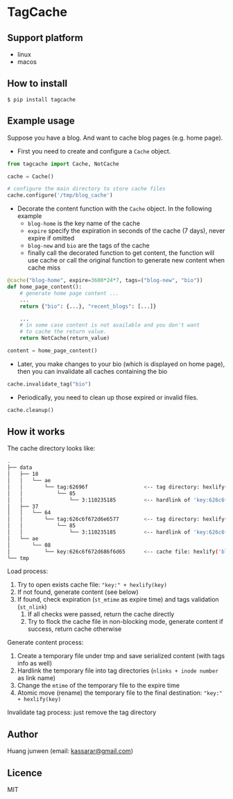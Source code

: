 # TagCache

## Support platform

- linux
- macos

## How to install

```base
$ pip install tagcache
```

## Example usage

Suppose you have a blog. And want to cache blog pages (e.g. home page).

- First you need to create and configure a `Cache` object.

```python
from tagcache import Cache, NotCache

cache = Cache()

# configure the main directory to store cache files
cache.configure('/tmp/blog_cache')

```

- Decorate the content function with the `Cache` object. In the following example
  - `blog-home` is the key name of the cache
  - `expire` specify the expiration in seconds of the cache (7 days), never expire if omitted
  - `blog-new` and `bio` are the tags of the cache
  - finally call the decorated function to get content, the function will use cache or call the original function to generate new content when cache miss

```python
@cache("blog-home", expire=3600*24*7, tags=("blog-new", "bio"))
def home_page_content():
    # generate home page content ...
    ...
    return {"bio": {...}, "recent_blogs": [...]}

    ...
    # in some case content is not available and you don't want
    # to cache the return value.
    return NotCache(return_value)

content = home_page_content()

```

- Later, you make changes to your bio (which is displayed on home page), then you can invalidate all caches containing the bio

```python
cache.invalidate_tag("bio")
```

- Periodically, you need to clean up those expired or invalid files.

```python
cache.cleanup()
```

## How it works

The cache directory looks like:

```bash
.
├── data
│   ├── 18
│   │   └── ae
│   │       └── tag:62696f                  <-- tag directory: hexlify('bio')
│   │           └── 85
│   │               └── 3:110235185         <-- hardlink of 'key:626c6f672d686f6d65'
│   ├── 37
│   │   └── 64
│   │       └── tag:626c6f672d6e6577        <-- tag directory: hexlify('blog-new')
│   │           └── 85
│   │               └── 3:110235185         <-- hardlink of 'key:626c6f672d686f6d65'
│   └── ae
│       └── 08
│           └── key:626c6f672d686f6d65      <-- cache file: hexlify('blog-home')
└── tmp
```

Load process:

1. Try to open exists cache file: `"key:" + hexlify(key)`
1. If not found, generate content (see below)
1. If found, check expiration (`st_mtime` as expire time) and tags validation (`st_nlink`)
    1. If all checks were passed, return the cache directly
    1. Try to flock the cache file in non-blocking mode, generate content if success, return cache otherwise


Generate content process:

1. Create a temporary file under tmp and save serialized content (with tags info as well)
1. Hardlink the temporary file into tag directories (`nlinks + inode number` as link name)
1. Change the `mtime` of the temporary file to the expire time
1. Atomic move (rename) the temporary file to the final destination: `"key:" + hexlify(key)`

Invalidate tag process: just remove the tag directory

## Author

Huang junwen (email: <kassarar@gmail.com>)

## Licence

MIT
